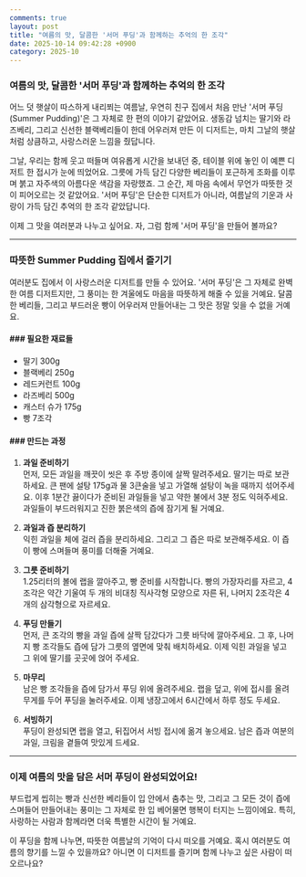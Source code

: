 ```yaml
---
comments: true
layout: post
title: "여름의 맛, 달콤한 '서머 푸딩'과 함께하는 추억의 한 조각"
date: 2025-10-14 09:42:28 +0900
category: 2025-10
---
```


### 여름의 맛, 달콤한 '서머 푸딩'과 함께하는 추억의 한 조각

어느 덧 햇살이 따스하게 내리쬐는 여름날, 우연히 친구 집에서 처음 만난 '서머 푸딩(Summer Pudding)'은 그 자체로 한 편의 이야기 같았어요. 생동감 넘치는 딸기와 라즈베리, 그리고 신선한 블랙베리들이 한데 어우러져 만든 이 디저트는, 마치 그날의 햇살처럼 상큼하고, 사랑스러운 느낌을 줬답니다.

그날, 우리는 함께 웃고 떠들며 여유롭게 시간을 보내던 중, 테이블 위에 놓인 이 예쁜 디저트 한 접시가 눈에 띄었어요. 그릇에 가득 담긴 다양한 베리들이 포근하게 조화를 이루며 붉고 자주색의 아름다운 색감을 자랑했죠. 그 순간, 제 마음 속에서 무언가 따뜻한 것이 피어오르는 것 같았어요. '서머 푸딩'은 단순한 디저트가 아니라, 여름날의 기운과 사랑이 가득 담긴 추억의 한 조각 같았답니다.

이제 그 맛을 여러분과 나누고 싶어요. 자, 그럼 함께 '서머 푸딩'을 만들어 볼까요?

---

### 따뜻한 Summer Pudding 집에서 즐기기

여러분도 집에서 이 사랑스러운 디저트를 만들 수 있어요. '서머 푸딩'은 그 자체로 완벽한 여름 디저트지만, 그 풍미는 한 겨울에도 마음을 따뜻하게 해줄 수 있을 거예요. 달콤한 베리들, 그리고 부드러운 빵이 어우러져 만들어내는 그 맛은 정말 잊을 수 없을 거예요.

#### ### 필요한 재료들

- 딸기 300g
- 블랙베리 250g
- 레드커런트 100g
- 라즈베리 500g
- 캐스터 슈가 175g
- 빵 7조각

#### ### 만드는 과정

1. **과일 준비하기**  
   먼저, 모든 과일을 깨끗이 씻은 후 주방 종이에 살짝 말려주세요. 딸기는 따로 보관하세요. 큰 팬에 설탕 175g과 물 3큰술을 넣고 가열해 설탕이 녹을 때까지 섞어주세요. 이후 1분간 끓이다가 준비된 과일들을 넣고 약한 불에서 3분 정도 익혀주세요. 과일들이 부드러워지고 진한 붉은색의 즙에 잠기게 될 거예요.

2. **과일과 즙 분리하기**  
   익힌 과일을 체에 걸러 즙을 분리하세요. 그리고 그 즙은 따로 보관해주세요. 이 즙이 빵에 스며들며 풍미를 더해줄 거예요.

3. **그릇 준비하기**  
   1.25리터의 볼에 랩을 깔아주고, 빵 준비를 시작합니다. 빵의 가장자리를 자르고, 4조각은 약간 기울여 두 개의 비대칭 직사각형 모양으로 자른 뒤, 나머지 2조각은 4개의 삼각형으로 자르세요.

4. **푸딩 만들기**  
   먼저, 큰 조각의 빵을 과일 즙에 살짝 담갔다가 그릇 바닥에 깔아주세요. 그 후, 나머지 빵 조각들도 즙에 담가 그릇의 옆면에 맞춰 배치하세요. 이제 익힌 과일을 넣고 그 위에 딸기를 곳곳에 얹어 주세요.

5. **마무리**  
   남은 빵 조각들을 즙에 담가서 푸딩 위에 올려주세요. 랩을 덮고, 위에 접시를 올려 무게를 두어 푸딩을 눌러주세요. 이제 냉장고에서 6시간에서 하루 정도 두세요.

6. **서빙하기**  
   푸딩이 완성되면 랩을 열고, 뒤집어서 서빙 접시에 옮겨 놓으세요. 남은 즙과 여분의 과일, 크림을 곁들여 맛있게 드세요.

---

### 이제 여름의 맛을 담은 서머 푸딩이 완성되었어요!

부드럽게 씹히는 빵과 신선한 베리들이 입 안에서 춤추는 맛, 그리고 그 모든 것이 즙에 스며들어 만들어내는 풍미는 그 자체로 한 입 베어물면 행복이 터지는 느낌이에요. 특히, 사랑하는 사람과 함께라면 더욱 특별한 시간이 될 거예요.

이 푸딩을 함께 나누면, 따뜻한 여름날의 기억이 다시 떠오를 거예요. 혹시 여러분도 여름의 향기를 느낄 수 있을까요? 아니면 이 디저트를 즐기며 함께 나누고 싶은 사람이 떠오르나요?